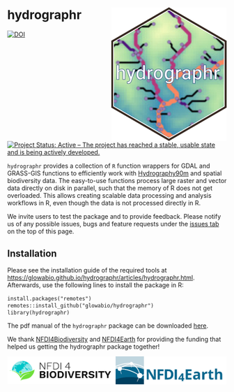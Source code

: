# hydrographr <img src="man/figures/hydrographr.svg" align="right" />

[![DOI](https://zenodo.org/badge/DOI/10.5281/zenodo.7998072.svg)](https://doi.org/10.5281/zenodo.7998072)
[![Project Status: Active – The project has reached a stable, usable state and is being actively developed.](https://www.repostatus.org/badges/latest/active.svg)](https://www.repostatus.org/#active)

`hydrographr` provides a collection of `R` function wrappers for GDAL and GRASS-GIS functions to efficiently work with [Hydrography90m](https://essd.copernicus.org/articles/14/4525/2022/essd-14-4525-2022.html) and spatial biodiversity data. The easy-to-use functions process large raster and vector data directly on disk in parallel, such that the memory of R does not get overloaded. This allows creating scalable data processing and analysis workflows in R, even though the data is not processed directly in R.

We invite users to test the package and to provide feedback. Please notify us of any possible issues, bugs and feature requests under the [issues tab](https://github.com/glowabio/hydrographr/issues) on the top of this page.

Installation
-----------
Please see the installation guide of the required tools at https://glowabio.github.io/hydrographr/articles/hydrographr.html. Afterwards, use the following lines to install the package in R:

```{r}
install.packages("remotes")
remotes::install_github("glowabio/hydrographr")
library(hydrographr)
```
The pdf manual of the `hydrographr` package can be downloaded [here](https://github.com/glowabio/hydrographr/tree/main/man/pdf/hydrographr_1.0.15.pdf).

We thank [NFDI4Biodiversity](https://www.nfdi4biodiversity.org/en/) and [NFDI4Earth](https://www.nfdi4earth.de/) for providing the funding that helped us getting the hydrographr package together!

<img src="man/figures/nfdi_logos.png" align="left" />
